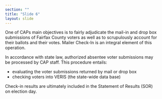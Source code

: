 ```yaml
---
section: ""
title: "Slide 6"
layout: slide
---
```


One of CAPs main objectives is to fairly adjudicate the mail-in and drop box submissions of Fairfax County voters as well as to scrupulously account for their ballots and their votes. Mailer Check-In is an integral element of this operation.

In accordance with state law, authorized absentee voter submissions may be processed by CAP staff. This procedure entails:

- evaluating the voter submissions returned by mail or drop box
- checking voters into VERIS (the state-wide data base)

Check-in results are ultimately included in the Statement of Results (SOR) on election day.